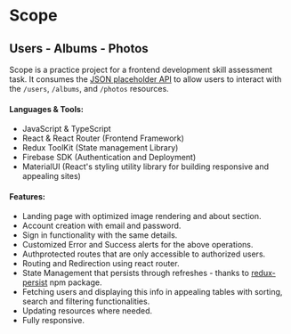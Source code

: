 # Scope

## Users - Albums - Photos

Scope is a practice project for a frontend development skill assessment task. It consumes the [JSON placeholder API](https://jsonplaceholder.typicode.com/) to allow users to interact with the `/users`, `/albums`, and `/photos` resources.

#### Languages & Tools:

-   JavaScript & TypeScript
-   React & React Router (Frontend Framework)
-   Redux ToolKit (State management Library)
-   Firebase SDK (Authentication and Deployment)
-   MaterialUI (React's styling utility library for building responsive and appealing sites)

#### Features:

-   Landing page with optimized image rendering and about section.
-   Account creation with email and password.
-   Sign in functionality with the same details.
-   Customized Error and Success alerts for the above operations.
-   Authprotected routes that are only accessible to authorized users.
-   Routing and Redirection using react router.
-   State Management that persists through refreshes - thanks to [redux-persist](https://www.npmjs.com/package/redux-persist) npm package.
-   Fetching users and displaying this info in appealing tables with sorting, search and filtering functionalities.
-   Updating resources where needed.
-   Fully responsive.
